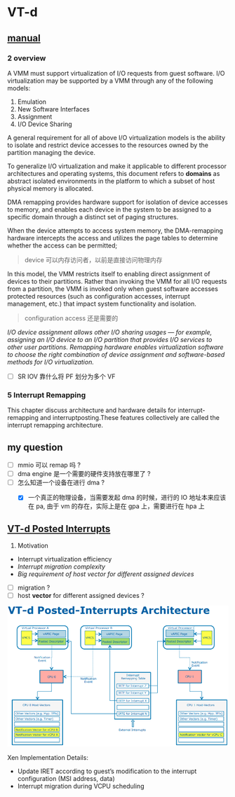 # VT-d

## [manual](https://software.intel.com/sites/default/files/managed/c5/15/vt-directed-io-spec.pdf)

### 2 overview
A VMM must support virtualization of I/O requests from guest software. I/O virtualization may be
supported by a VMM through any of the following models:
1. Emulation
2. New Software Interfaces
3. Assignment
4. I/O Device Sharing

A general requirement for all of above I/O virtualization models is the ability to isolate and restrict
device accesses to the resources owned by the partition managing the device. 

To generalize I/O virtualization and make it applicable to different processor architectures and
operating systems, this document refers to **domains** as abstract isolated environments in the platform
to which a subset of host physical memory is allocated.

DMA remapping provides hardware support for isolation of device accesses to memory, and enables
each device in the system to be assigned to a specific domain through a distinct set of paging
structures. 

When the device attempts to access system memory, the DMA-remapping hardware
intercepts the access and utilizes the page tables to determine whether the access can be permitted;
> device 可以内存访问者，以前是直接访问物理内存

In this model, the VMM restricts itself to enabling direct assignment of devices to their partitions.
Rather than invoking the VMM for all I/O requests from a partition, the VMM is invoked only when
guest software accesses protected resources (such as configuration accesses, interrupt management,
etc.) that impact system functionality and isolation.
> configuration access 还是需要的

*I/O device assignment allows other I/O sharing usages — for example, assigning an I/O device to an
I/O partition that provides I/O services to other user partitions. Remapping hardware enables
virtualization software to choose the right combination of device assignment and software-based
methods for I/O virtualization.*

- [ ] SR IOV 靠什么将 PF 划分为多个 VF

### 5 Interrupt Remapping
This chapter discuss architecture and hardware details for interrupt-remapping and interruptposting.These features collectively are called the interrupt remapping architecture.


## my question
- [ ] mmio 可以 remap 吗 ?
- [ ] dma engine 是一个需要的硬件支持放在哪里了 ?
- [ ] 怎么知道一个设备在进行 dma ?
  - [x] 一个真正的物理设备，当需要发起 dma 的时候，进行的 IO 地址本来应该在 pa, 由于 vm 的存在，实际上是在 gpa 上，需要进行在 hpa 上


## [VT-d Posted Interrupts](https://events.static.linuxfound.org/sites/events/files/slides/VT-d%20Posted%20Interrupts-final%20.pdf)
1. Motivation
  - Interrupt virtualization efficiency
  - *Interrupt migration complexity*
  - *Big requirement of host vector for different assigned devices*

- [ ] migration ?
- [ ] host **vector** for different assigned devices ?

![](../img/vt-d-1.png)

Xen Implementation Details:
- Update IRET according to guest’s modification to the interrupt configuration (MSI address, data)
- Interrupt migration during VCPU scheduling

